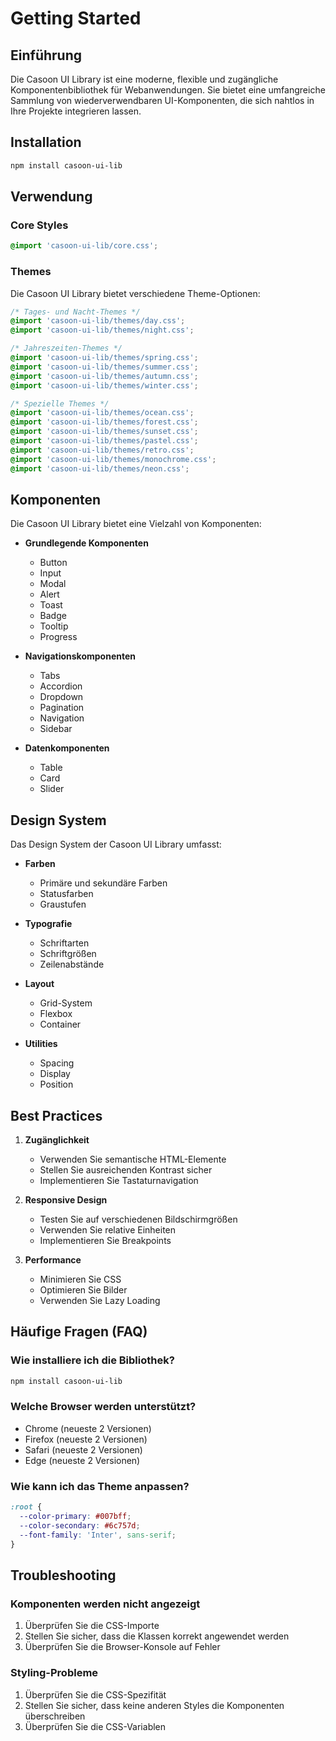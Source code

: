 # Getting Started

## Einführung

Die Casoon UI Library ist eine moderne, flexible und zugängliche Komponentenbibliothek für Webanwendungen. Sie bietet eine umfangreiche Sammlung von wiederverwendbaren UI-Komponenten, die sich nahtlos in Ihre Projekte integrieren lassen.

## Installation

```bash
npm install casoon-ui-lib
```

## Verwendung

### Core Styles

```css
@import 'casoon-ui-lib/core.css';
```

### Themes

Die Casoon UI Library bietet verschiedene Theme-Optionen:

```css
/* Tages- und Nacht-Themes */
@import 'casoon-ui-lib/themes/day.css';
@import 'casoon-ui-lib/themes/night.css';

/* Jahreszeiten-Themes */
@import 'casoon-ui-lib/themes/spring.css';
@import 'casoon-ui-lib/themes/summer.css';
@import 'casoon-ui-lib/themes/autumn.css';
@import 'casoon-ui-lib/themes/winter.css';

/* Spezielle Themes */
@import 'casoon-ui-lib/themes/ocean.css';
@import 'casoon-ui-lib/themes/forest.css';
@import 'casoon-ui-lib/themes/sunset.css';
@import 'casoon-ui-lib/themes/pastel.css';
@import 'casoon-ui-lib/themes/retro.css';
@import 'casoon-ui-lib/themes/monochrome.css';
@import 'casoon-ui-lib/themes/neon.css';
```

## Komponenten

Die Casoon UI Library bietet eine Vielzahl von Komponenten:

- **Grundlegende Komponenten**
  - Button
  - Input
  - Modal
  - Alert
  - Toast
  - Badge
  - Tooltip
  - Progress

- **Navigationskomponenten**
  - Tabs
  - Accordion
  - Dropdown
  - Pagination
  - Navigation
  - Sidebar

- **Datenkomponenten**
  - Table
  - Card
  - Slider

## Design System

Das Design System der Casoon UI Library umfasst:

- **Farben**
  - Primäre und sekundäre Farben
  - Statusfarben
  - Graustufen

- **Typografie**
  - Schriftarten
  - Schriftgrößen
  - Zeilenabstände

- **Layout**
  - Grid-System
  - Flexbox
  - Container

- **Utilities**
  - Spacing
  - Display
  - Position

## Best Practices

1. **Zugänglichkeit**
   - Verwenden Sie semantische HTML-Elemente
   - Stellen Sie ausreichenden Kontrast sicher
   - Implementieren Sie Tastaturnavigation

2. **Responsive Design**
   - Testen Sie auf verschiedenen Bildschirmgrößen
   - Verwenden Sie relative Einheiten
   - Implementieren Sie Breakpoints

3. **Performance**
   - Minimieren Sie CSS
   - Optimieren Sie Bilder
   - Verwenden Sie Lazy Loading

## Häufige Fragen (FAQ)

### Wie installiere ich die Bibliothek?

```bash
npm install casoon-ui-lib
```

### Welche Browser werden unterstützt?

- Chrome (neueste 2 Versionen)
- Firefox (neueste 2 Versionen)
- Safari (neueste 2 Versionen)
- Edge (neueste 2 Versionen)

### Wie kann ich das Theme anpassen?

```css
:root {
  --color-primary: #007bff;
  --color-secondary: #6c757d;
  --font-family: 'Inter', sans-serif;
}
```

## Troubleshooting

### Komponenten werden nicht angezeigt

1. Überprüfen Sie die CSS-Importe
2. Stellen Sie sicher, dass die Klassen korrekt angewendet werden
3. Überprüfen Sie die Browser-Konsole auf Fehler

### Styling-Probleme

1. Überprüfen Sie die CSS-Spezifität
2. Stellen Sie sicher, dass keine anderen Styles die Komponenten überschreiben
3. Überprüfen Sie die CSS-Variablen 